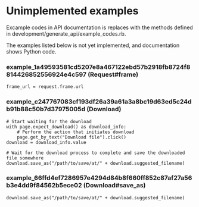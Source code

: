 # Unimplemented examples

Excample codes in API documentation is replaces with the methods defined in development/generate_api/example_codes.rb.

The examples listed below is not yet implemented, and documentation shows Python code.


### example_1a49593581cd5207e8a467122ebd57b2918fb8724f8814426852556924e4c597 (Request#frame)

```
frame_url = request.frame.url

```

### example_c247767083cf193df26a39a61a3a8bc19d63ed5c24db91b88c50b7d37975005d (Download)

```
# Start waiting for the download
with page.expect_download() as download_info:
    # Perform the action that initiates download
    page.get_by_text("Download file").click()
download = download_info.value

# Wait for the download process to complete and save the downloaded file somewhere
download.save_as("/path/to/save/at/" + download.suggested_filename)

```

### example_66ffd4ef7286957e4294d84b8f660ff852c87af27a56b3e4dd9f84562b5ece02 (Download#save_as)

```
download.save_as("/path/to/save/at/" + download.suggested_filename)

```
